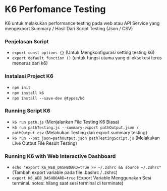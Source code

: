 # K6 Perfomance Testing

<p>K6 untuk melakukan performance testing pada web atau API Service yang mengexport Summary / Hasil Dari Script Testing (Json / CSV)</p>

### Penjelasan Script

- `export const options {}` (Untuk Mengkonfigurasi setting testing k6)
- `export default function ()` (untuk fungsi utama yang di eksekusi terus menerus dari k6)

### Instalasi Project K6

- `npm init`
- `npm install k6`
- `npm install --save-dev @types/k6`

### Running Script K6

- `k6 run path.js` (Menjalankan File Testing K6 Biasa)
- `k6 run pathTesting.js --summary-export pathOutput.json / pathOutput.csv` (Melakukan Testing dan export summary testing)
- `k6 run --out json=pathOutput.json pathTestingScript.js` (Melakukan Live Output File Result Testing)

### Running K6 with Web Interactive Dashboard

- `echo "export K6_WEB_DASHBOARD=true >> ~/.zshrc && source ~/.zshrc"` (Tambah export variable pada file .bashrc / .zshrc)
- `export K6_WEB_DASHBOARD=true` (Export Variable Menggunakan Sesi terminal. notes: hilang saat sesi terminal di terminate)
